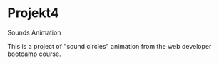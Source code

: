 # Projekt4
Sounds Animation

This is a project of "sound circles" animation from the web developer bootcamp course.
